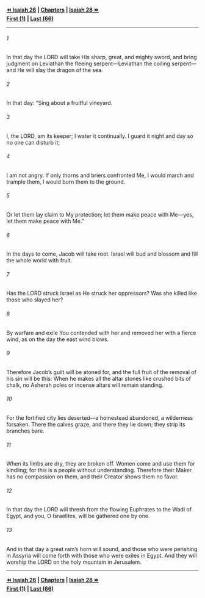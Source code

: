   
**[⏪ Isaiah 26](./Isaiah%2026.md) | [Chapters](./_index.md) | [Isaiah 28 ⏩](./Isaiah%2028.md)**  
**[First (1)](./Isaiah%201.md) | [Last (66)](./Isaiah%2066.md)**  
  
---  
  
###### 1  
In that day the LORD will take His sharp, great, and mighty sword, and bring judgment on Leviathan the fleeing serpent—Leviathan the coiling serpent—and He will slay the dragon of the sea.  
  
###### 2  
In that day: “Sing about a fruitful vineyard.  
  
###### 3  
I, the LORD, am its keeper; I water it continually. I guard it night and day so no one can disturb it;  
  
###### 4  
I am not angry. If only thorns and briers confronted Me, I would march and trample them, I would burn them to the ground.  
  
###### 5  
Or let them lay claim to My protection; let them make peace with Me—yes, let them make peace with Me.”  
  
###### 6  
In the days to come, Jacob will take root. Israel will bud and blossom and fill the whole world with fruit.  
  
###### 7  
Has the LORD struck Israel as He struck her oppressors? Was she killed like those who slayed her?  
  
###### 8  
By warfare and exile You contended with her and removed her with a fierce wind, as on the day the east wind blows.  
  
###### 9  
Therefore Jacob’s guilt will be atoned for, and the full fruit of the removal of his sin will be this: When he makes all the altar stones like crushed bits of chalk, no Asherah poles or incense altars will remain standing.  
  
###### 10  
For the fortified city lies deserted—a homestead abandoned, a wilderness forsaken. There the calves graze, and there they lie down; they strip its branches bare.  
  
###### 11  
When its limbs are dry, they are broken off. Women come and use them for kindling; for this is a people without understanding. Therefore their Maker has no compassion on them, and their Creator shows them no favor.  
  
###### 12  
In that day the LORD will thresh from the flowing Euphrates to the Wadi of Egypt, and you, O Israelites, will be gathered one by one.  
  
###### 13  
And in that day a great ram’s horn will sound, and those who were perishing in Assyria will come forth with those who were exiles in Egypt. And they will worship the LORD on the holy mountain in Jerusalem.  
  
  
---  
  
**[⏪ Isaiah 26](./Isaiah%2026.md) | [Chapters](./_index.md) | [Isaiah 28 ⏩](./Isaiah%2028.md)**  
**[First (1)](./Isaiah%201.md) | [Last (66)](./Isaiah%2066.md)**  
  
